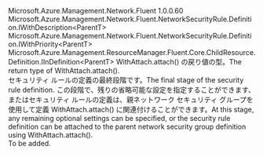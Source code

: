 <Type Name="IWithAttach&lt;ParentT&gt;" FullName="Microsoft.Azure.Management.Network.Fluent.NetworkSecurityRule.Definition.IWithAttach&lt;ParentT&gt;">
  <TypeSignature Language="C#" Value="public interface IWithAttach&lt;ParentT&gt; : Microsoft.Azure.Management.Network.Fluent.NetworkSecurityRule.Definition.IWithDescription&lt;ParentT&gt;, Microsoft.Azure.Management.Network.Fluent.NetworkSecurityRule.Definition.IWithPriority&lt;ParentT&gt;, Microsoft.Azure.Management.ResourceManager.Fluent.Core.ChildResource.Definition.IInDefinition&lt;ParentT&gt;" />
  <TypeSignature Language="ILAsm" Value=".class public interface auto ansi abstract IWithAttach`1&lt;ParentT&gt; implements class Microsoft.Azure.Management.Network.Fluent.NetworkSecurityRule.Definition.IWithDescription`1&lt;!ParentT&gt;, class Microsoft.Azure.Management.Network.Fluent.NetworkSecurityRule.Definition.IWithPriority`1&lt;!ParentT&gt;, class Microsoft.Azure.Management.ResourceManager.Fluent.Core.ChildResource.Definition.IInDefinition`1&lt;!ParentT&gt;" />
  <TypeSignature Language="DocId" Value="T:Microsoft.Azure.Management.Network.Fluent.NetworkSecurityRule.Definition.IWithAttach`1" />
  <TypeSignature Language="VB.NET" Value="Public Interface IWithAttach(Of ParentT)&#xA;Implements IInDefinition(Of ParentT), IWithDescription(Of ParentT), IWithPriority(Of ParentT)" />
  <TypeSignature Language="F#" Value="type IWithAttach&lt;'ParentT&gt; = interface&#xA;    interface IInDefinition&lt;'ParentT&gt;&#xA;    interface IWithPriority&lt;'ParentT&gt;&#xA;    interface IWithDescription&lt;'ParentT&gt;" />
  <AssemblyInfo>
    <AssemblyName>Microsoft.Azure.Management.Network.Fluent</AssemblyName>
    <AssemblyVersion>1.0.0.60</AssemblyVersion>
  </AssemblyInfo>
  <TypeParameters>
    <TypeParameter Name="ParentT" />
  </TypeParameters>
  <Interfaces>
    <Interface>
      <InterfaceName>Microsoft.Azure.Management.Network.Fluent.NetworkSecurityRule.Definition.IWithDescription&lt;ParentT&gt;</InterfaceName>
    </Interface>
    <Interface>
      <InterfaceName>Microsoft.Azure.Management.Network.Fluent.NetworkSecurityRule.Definition.IWithPriority&lt;ParentT&gt;</InterfaceName>
    </Interface>
    <Interface>
      <InterfaceName>Microsoft.Azure.Management.ResourceManager.Fluent.Core.ChildResource.Definition.IInDefinition&lt;ParentT&gt;</InterfaceName>
    </Interface>
  </Interfaces>
  <Docs>
    <typeparam name="ParentT"><span data-ttu-id="fcf00-101">WithAttach.attach() の戻り値の型。</span><span class="sxs-lookup"><span data-stu-id="fcf00-101">The return type of  WithAttach.attach().</span></span></typeparam>
    <summary>
            <span data-ttu-id="fcf00-102">セキュリティ ルールの定義の最終段階です。</span><span class="sxs-lookup"><span data-stu-id="fcf00-102">The final stage of the security rule definition.</span></span>
            <span data-ttu-id="fcf00-103">この段階で、残りの省略可能な設定を指定することができます、またはセキュリティ ルールの定義は、親ネットワーク セキュリティ グループを使用して定義 WithAttach.attach() に関連付けることができます。</span><span class="sxs-lookup"><span data-stu-id="fcf00-103">At this stage, any remaining optional settings can be specified, or the security rule definition can be attached to the parent network security group definition using  WithAttach.attach().</span></span>
            </summary>
    <remarks>To be added.</remarks>
  </Docs>
  <Members />
</Type>
